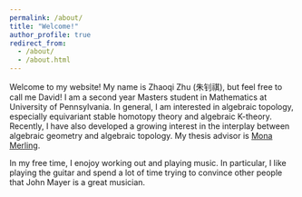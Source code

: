 ```yaml
---
permalink: /about/
title: "Welcome!"
author_profile: true
redirect_from: 
  - /about/
  - /about.html
---
```


Welcome to my website! My name is Zhaoqi Zhu (朱钊祺), but feel free to call me David! I am a second year Masters student in Mathematics at University of Pennsylvania. In general, I am interested in algebraic topology, especially equivariant stable homotopy theory and algebraic K-theory. Recently, I have also developed a growing interest in the interplay between algebraic geometry and algebraic topology. My thesis advisor is [Mona Merling](https://www2.math.upenn.edu/~mmerling/). 

In my free time, I enojoy working out and playing music. In particular, I like playing the guitar and spend a lot of time trying to convince other people that John Mayer is a great musician. 
